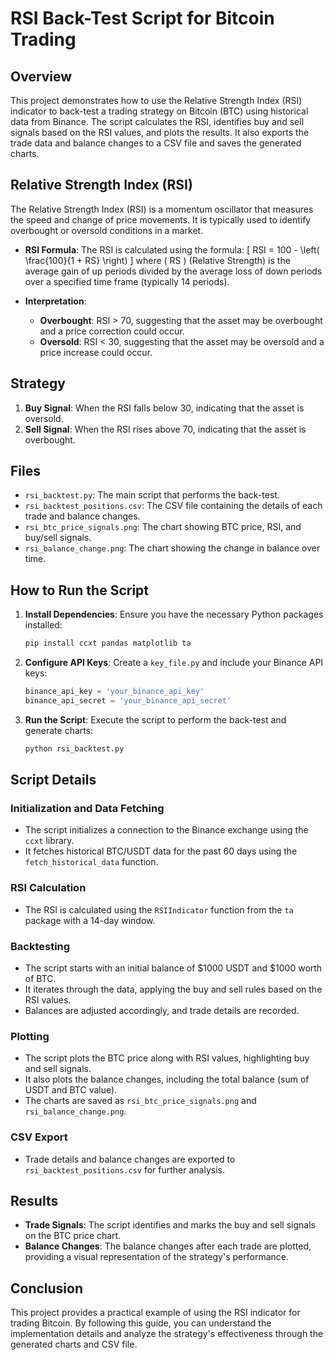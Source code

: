 # RSI Back-Test Script for Bitcoin Trading

## Overview

This project demonstrates how to use the Relative Strength Index (RSI) indicator to back-test a trading strategy on Bitcoin (BTC) using historical data from Binance. The script calculates the RSI, identifies buy and sell signals based on the RSI values, and plots the results. It also exports the trade data and balance changes to a CSV file and saves the generated charts.

## Relative Strength Index (RSI)

The Relative Strength Index (RSI) is a momentum oscillator that measures the speed and change of price movements. It is typically used to identify overbought or oversold conditions in a market.

- **RSI Formula**: The RSI is calculated using the formula:
  \[
  RSI = 100 - \left( \frac{100}{1 + RS} \right)
  \]
  where \( RS \) (Relative Strength) is the average gain of up periods divided by the average loss of down periods over a specified time frame (typically 14 periods).

- **Interpretation**:
  - **Overbought**: RSI > 70, suggesting that the asset may be overbought and a price correction could occur.
  - **Oversold**: RSI < 30, suggesting that the asset may be oversold and a price increase could occur.

## Strategy

1. **Buy Signal**: When the RSI falls below 30, indicating that the asset is oversold.
2. **Sell Signal**: When the RSI rises above 70, indicating that the asset is overbought.

## Files

- `rsi_backtest.py`: The main script that performs the back-test.
- `rsi_backtest_positions.csv`: The CSV file containing the details of each trade and balance changes.
- `rsi_btc_price_signals.png`: The chart showing BTC price, RSI, and buy/sell signals.
- `rsi_balance_change.png`: The chart showing the change in balance over time.

## How to Run the Script

1. **Install Dependencies**:
   Ensure you have the necessary Python packages installed:
   ```sh
   pip install ccxt pandas matplotlib ta
   ```

2. **Configure API Keys**:
   Create a `key_file.py` and include your Binance API keys:
   ```python
   binance_api_key = 'your_binance_api_key'
   binance_api_secret = 'your_binance_api_secret'
   ```

3. **Run the Script**:
   Execute the script to perform the back-test and generate charts:
   ```sh
   python rsi_backtest.py
   ```

## Script Details

### Initialization and Data Fetching

- The script initializes a connection to the Binance exchange using the `ccxt` library.
- It fetches historical BTC/USDT data for the past 60 days using the `fetch_historical_data` function.

### RSI Calculation

- The RSI is calculated using the `RSIIndicator` function from the `ta` package with a 14-day window.

### Backtesting

- The script starts with an initial balance of $1000 USDT and $1000 worth of BTC.
- It iterates through the data, applying the buy and sell rules based on the RSI values.
- Balances are adjusted accordingly, and trade details are recorded.

### Plotting

- The script plots the BTC price along with RSI values, highlighting buy and sell signals.
- It also plots the balance changes, including the total balance (sum of USDT and BTC value).
- The charts are saved as `rsi_btc_price_signals.png` and `rsi_balance_change.png`.

### CSV Export

- Trade details and balance changes are exported to `rsi_backtest_positions.csv` for further analysis.

## Results

- **Trade Signals**: The script identifies and marks the buy and sell signals on the BTC price chart.
- **Balance Changes**: The balance changes after each trade are plotted, providing a visual representation of the strategy's performance.

## Conclusion

This project provides a practical example of using the RSI indicator for trading Bitcoin. By following this guide, you can understand the implementation details and analyze the strategy's effectiveness through the generated charts and CSV file.